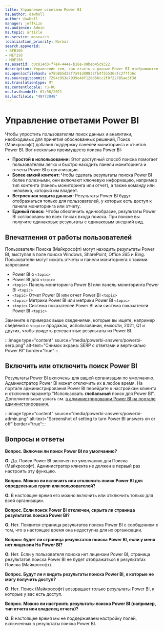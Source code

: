 ```yaml
---
title: Управление ответами Power BI
ms.author: dawholl
author: dawholl
manager: jeffkizn
ms.audience: Admin
ms.topic: article
ms.service: mssearch
localization_priority: Normal
search.appverid:
- BFB160
- MET150
- MOE150
ms.assetid: c0c814d0-f7e4-444e-b18e-09beb45c9322
description: Управление тем, как отчеты и данные Power BI отображаются в результатах поиска
ms.openlocfilehash: e78b8b5d22f7a91d80832fb4f5b536afc277fb6c
ms.sourcegitcommit: 7294c953e7939e48f128656cc2f8f22705ae3f3d
ms.translationtype: MT
ms.contentlocale: ru-RU
ms.lasthandoff: 01/06/2021
ms.locfileid: "49773048"
---
```

# <a name="manage-power-bi-answers"></a>Управление ответами Power BI

Чтобы упростить пользователям поиск данных и аналитики, необходимых для принятия обоснованных решений, Поиск (Майкрософт) добавил поддержку панелей мониторинга и отчетов Power BI. Вот несколько преимуществ поиска Power BI:

* **Простой в использовании:** Этот доступный способ поиска помогает пользователям легко и быстро находить панели мониторинга и отчеты Power BI в организации.
* **Более емкий контент:** Чтобы сделать результаты поиска Power BI более полезными, они включают ключевую информацию, например тип контента (панель мониторинга или отчет), а также команду или человека, который им владеет.
* **Встроенная защита данных:** Результаты Power BI будут отображаться только для пользователей, у которых есть доступ к панели мониторинга или отчету.
* **Единый поиск:** Чтобы обеспечить единообразие, результаты Power BI согласованы во всех точках входа поиска. При поиске вы получите одинаковые результаты с одинаковым внешний вид.

## <a name="what-users-experience"></a>Впечатления от работы пользователей

Пользователи Поиска (Майкрософт) могут находить результаты Power BI, выступая в поле поиска Windows, SharePoint, Office 365 и Bing. Пользователи могут искать отчеты и панели мониторинга с такими запросами:

* Power BI о `<topic>`
* Power BI для `<topic>`
* `<topic>` Панель мониторинга Power BI или панель мониторинга Power BI `<topic>`
* `<topic>` Отчет Power BI или отчет Power BI `<topic>`
* `<topic>` Метрики Power BI или метрики Power BI `<topic>`
* `<topic>` Система показателей Power BI или система показателей Power BI `<topic>`

Замените в примерах выше сведениями, которые вы ищете, например сведения о `<topic>` продажах, использовании, емкости, 2021, Q1 и других, чтобы увидеть релевантные результаты из Power BI.

:::image type="content" source="media/powerbi-answers/powerbi-serp.png" alt-text="Снимок экрана: SERP с ответами и вертикалью Power BI" border="true":::

## <a name="turn-power-bi-search-on-or-off"></a>Включить или отключить поиск Power BI

Результаты Power BI включены для вашей организации по умолчанию. Администратор Power BI может отключить их в любое время. На портале администрирования Power BI перейдите к настройкам клиента и отключив параметр "Использовать **глобальный** поиск для Power BI". Дополнительные узнать см. [в администрировании Power BI на портале администрирования.](https://docs.microsoft.com/power-bi/admin/service-admin-portal#use-global-search-for-power-bi-preview)

:::image type="content" source="media/powerbi-answers/powerbi-admin.png" alt-text="Screenshot of setting to turn Power BI answers on or off" border="true":::

## <a name="frequently-asked-questions"></a>Вопросы и ответы

**Вопрос. Включен ли поиск Power BI по умолчанию?**

**О.** Да. Поиск Power BI включен по умолчанию для Поиска (Майкрософт). Администратор клиента не должен в первый раз настроить эту функцию.

**Вопрос. Можно ли включить или отключить поиск Power BI для определенных групп или пользователей?**

**О.** В настоящее время его можно включить или отключить только для всей организации.

**Вопрос. Если поиск Power BI отключен, скрыта ли страница результатов поиска Power BI?**

**О.** Нет. Появится страница результатов поиска Power BI с сообщением о том, что в настоящее время она недоступна для их организации.

**Вопрос: будет ли страница результатов поиска Power BI, если у меня нет лицензии На Power BI?**

**О.** Нет. Если у пользователя поиска нет лицензии Power BI, страница результатов поиска Power BI не будет отображаться в результатах Поиска (Майкрософт).

**Вопрос. Будут ли я видеть результаты поиска Power BI, к которые не могу получить доступ?**

**О.** Нет. Поиск (Майкрософт) возвращает только результаты Power BI, к которые у вас есть доступ.

**Вопрос. Можно ли настроить результаты поиска Power BI (например, тип отчета или владелец отчета)?**

**О.** В настоящее время мы не поддерживаем настройку полей, включенных в результаты поиска Power BI.
